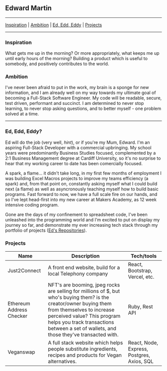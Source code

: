 ## Edward Martin
***
[Inspiration](#Inspiration) | [Ambition](#Ambition) | [Ed, Edd, Eddy](#Ed) | [Projects](#Projects)
***

### <a name="Inspiration">Inspiration</a>
What gets me up in the morning? Or more appropriately, what keeps me up until early hours of the morning? Building a product which is useful to somebody, and positively contributes to the world. 

### <a name="Ambition">Ambition</a>
I've never been afraid to put in the work, my brain is a sponge for new information, and I am already well on my way towards my ultimate goal of becoming a Full-Stack Software Engineer. My code will be readable, secure, test driven, performant and succinct. I am determined to never stop learning, to never stop asking questions, and to better myself - one problem solved at a time. 

***

### <a name="Ed">Ed, Edd, Eddy?</a>
Ed will do the job (very well, *hint*), or if you're my Mum, Edward. I'm an aspiring Full-Stack Developer with a commercial upbringing. My school years were predominantly Business Studies focused, complemented by a 2:1 Business Management degree at Cardiff University, so it's no surprise to hear that my working career to date has been comercially focused. 

A spark, a flame... it didn't take long, in my first few months of employment I was building Excel Macros projects to improve my teams efficiency (a spark) and, from that point on, constantly asking myself what I could build next (a flame) as well as asyncronously teaching myself how to build basic programs. Fast forward to now, we have a full scale fire on our hands, and so I've lept head-first into my new career at Makers Academy, as 12 week intensive coding program.

Gone are the days of my confinement to spreadsheet code, I've been unleashed into the programming world and I'm excited to put on display my journey so far, and demonstrate my ever increasing tech stack through my portfolio of projects ([Ed's Repositories](https://github.com/EMDevelop?tab=repositories)).


### <a name="Projects">Projects</a>

| Name                         | Description       | Tech/tools        |
| ---------------------------- | ----------------- | ----------------- |
| Just2Connect           | A front end website, build for a local Telephony company | React, Bootstrap, Vercel, etc. |
| Ethereum Address Checker | NFT's are booming, jpeg rocks are selling for millions of $, but who's buying them? is the creator/owner buying them from themselves to increase perceived value? This program helps you track transactions between a set of wallets, and those they've transacted with. | Ruby, Rest API              |
| Veganswap | A full stack website which helps people substitute ingredients, recipes and products for Vegan alternatives. | React, Node, Express, Postgres, Axios, SQL|

